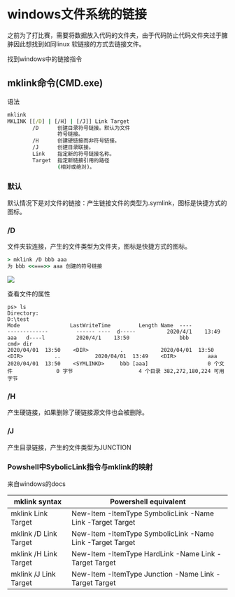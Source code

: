 # windows文件系统的链接

之前为了打比赛，需要将数据放入代码的文件夹，由于代码防止代码文件夹过于臃肿因此想找到如同linux 软链接的方式去链接文件。

找到windows中的链接指令

## mklink命令(CMD.exe)

语法

```cmd
mklink
MKLINK [[/D] | [/H] | [/J]] Link Target
        /D      创建目录符号链接。默认为文件
                符号链接。
        /H      创建硬链接而非符号链接。
        /J      创建目录联接。
        Link    指定新的符号链接名称。
        Target  指定新链接引用的路径
                (相对或绝对)。
```

### 默认

默认情况下是对文件的链接：产生链接文件的类型为.symlink，图标是快捷方式的图标。

### /D

文件夹软连接，产生的文件类型为文件夹，图标是快捷方式的图标。

```cmd
> mklink /D bbb aaa
为 bbb <<===>> aaa 创建的符号链接
```

![](https://img2020.cnblogs.com/blog/1112216/202004/1112216-20200401135350453-1447853803.png)

查看文件的属性

```
ps> ls
Directory:
D:\test                                                                                        Mode                LastWriteTime         Length Name  ----                -------------         ------ ----  d-----          2020/4/1    13:49                aaa   d----l          2020/4/1    13:50                bbb 
cmd> dir
2020/04/01  13:50    <DIR>          .            2020/04/01  13:50    <DIR>          ..           2020/04/01  13:49    <DIR>          aaa          2020/04/01  13:50    <SYMLINKD>     bbb [aaa]                   0 个文件              0 字节                     4 个目录 382,272,180,224 可用字节
```

### /H

产生硬链接，如果删除了硬链接源文件也会被删除。

### /J

产生目录链接，产生的文件类型为JUNCTION


### Powshell中SybolicLink指令与mklink的映射

来自windows的docs

| mklink syntax         |                 Powershell equivalent                     |
|-----------------------|-----------------------------------------------------------|
| mklink Link Target    | New-Item -ItemType SymbolicLink -Name Link -Target Target |
| mklink /D Link Target | New-Item -ItemType SymbolicLink -Name Link -Target Target |
| mklink /H Link Target | New-Item -ItemType HardLink -Name Link -Target Target     |
| mklink /J Link Target | New-Item -ItemType Junction -Name Link -Target Target     |


